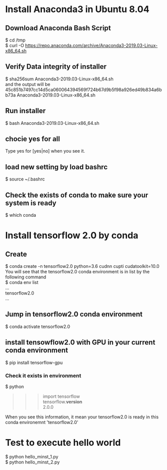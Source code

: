 # Install Anaconda3 in Ubuntu 8.04   
## Download Anaconda Bash Script
$ cd /tmp  
$ curl -O https://repo.anaconda.com/archive/Anaconda3-2019.03-Linux-x86_64.sh  
## Verify Data integrity of installer  
$ sha256sum Anaconda3-2019.03-Linux-x86_64.sh  
and the output will be   
45c851b7497cc14d5ca060064394569f724b67d9b5f98a926ed49b834a6bb73a  Anaconda3-2019.03-Linux-x86_64.sh  
## Run installer
$ bash Anaconda3-2019.03-Linux-x86_64.sh    
## chocie yes for all  
Type yes for [yes|no] when you see it.  
## load new setting by load bashrc  
$ source ~/.bashrc  
## Check the exists of conda to make sure your system is ready 
$ which conda  

# Install tensorflow 2.0 by conda  
## Create 
$ conda create -n tensorflow2.0 python=3.6 cudnn cupti cudatoolkit=10.0    
You will see that the tensorflow2.0 conda environment is in list by the following command   
$ conda env list   
...  
tensorflow2.0  
...  
  
## Jump in tensorflow2.0 conda environment 
$ conda activate tensorflow2.0  
   
## install tensowflow2.0 with GPU in your current conda environment  
$ pip install tensorflow-gpu  

### Check it exists in environment 
$ python   
>>> import tensorflow  
>>> tensorflow.__version__  
2.0.0  
  
When you see this information, it mean your tensorflow2.0 is ready in this conda environemnt 'tensorflow2.0'  


# Test to execute hello world  
$ python hello_minst_1.py  
$ python hello_minst_2.py  
